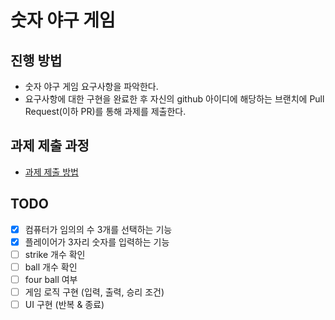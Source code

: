 # 숫자 야구 게임

## 진행 방법

* 숫자 야구 게임 요구사항을 파악한다.
* 요구사항에 대한 구현을 완료한 후 자신의 github 아이디에 해당하는 브랜치에 Pull Request(이하 PR)를 통해 과제를 제출한다.

## 과제 제출 과정

* [과제 제출 방법](https://github.com/next-step/nextstep-docs/tree/master/precourse)

## TODO

*[x] 컴퓨터가 임의의 수 3개를 선택하는 기능
*[x] 플레이어가 3자리 숫자를 입력하는 기능
*[ ] strike 개수 확인
*[ ] ball 개수 확인
*[ ] four ball 여부
*[ ] 게임 로직 구현 (입력, 출력, 승리 조건)
*[ ] UI 구현 (반복 & 종료)

